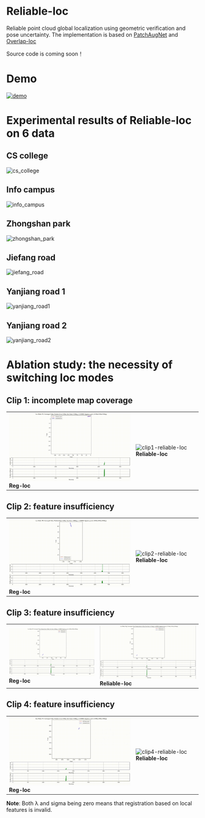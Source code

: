 # Reliable-loc
Reliable point cloud global localization using geometric verification and pose uncertainty. The implementation is based on [PatchAugNet](https://github.com/WHU-USI3DV/PatchAugNet) and [Overlap-loc](https://github.com/PRBonn/overlap_localization)

Source code is coming soon！

# Demo
[![demo](./images/demo.gif)](https://youtu.be/-2Iiuy2haCY)

# Experimental results of Reliable-loc on 6 data
## CS college
![cs_college](./images/cs_college.gif)

## Info campus
![info_campus](./images/info_campus.gif)

## Zhongshan park
![zhongshan_park](./images/zhongshan_park.gif)

## Jiefang road
![jiefang_road](./images/jiefang_road.gif)

## Yanjiang road 1
![yanjiang_road1](./images/yanjiang_road1.gif)

## Yanjiang road 2
![yanjiang_road2](./images/yanjiang_road2.gif)

# Ablation study: the necessity of switching loc modes
## Clip 1: incomplete map coverage
<table>
  <tr>
    <td>
      <img src="./images/clip1-reg-loc.gif" alt="clip1-reg-loc" width="450">
      <strong>Reg-loc</strong>
    </td>
    <td>
      <img src="./images/clip1-reliable-loc.gif" alt="clip1-reliable-loc" width="450">
      <strong>Reliable-loc</strong>
    </td>
  </tr>
</table>

## Clip 2: feature insufficiency
<table>
  <tr>
    <td>
      <img src="./images/clip2-reg-loc.gif" alt="clip2-reg-loc" width="450">
      <strong>Reg-loc</strong>
    </td>
    <td>
      <img src="./images/clip2-reliable-loc.gif" alt="clip2-reliable-loc" width="450">
      <strong>Reliable-loc</strong>
    </td>
  </tr>
</table>

## Clip 3: feature insufficiency
<table>
  <tr>
    <td>
      <img src="./images/clip3-reg-loc.gif" alt="clip3-reg-loc" width="450">
      <strong>Reg-loc</strong>
    </td>
    <td>
      <img src="./images/clip3-reliable-loc.gif" alt="clip3-reliable-loc" width="450">
      <strong>Reliable-loc</strong>
    </td>
  </tr>
</table>

## Clip 4: feature insufficiency
<table>
  <tr>
    <td>
      <img src="./images/clip4-reg-loc.gif" alt="clip4-reg-loc" width="450">
      <strong>Reg-loc</strong>
    </td>
    <td>
      <img src="./images/clip4-reliable-loc.gif" alt="clip4-reliable-loc" width="450">
      <strong>Reliable-loc</strong>
    </td>
  </tr>
</table>

**Note**: Both λ and sigma being zero means that registration based on local features is invalid.
